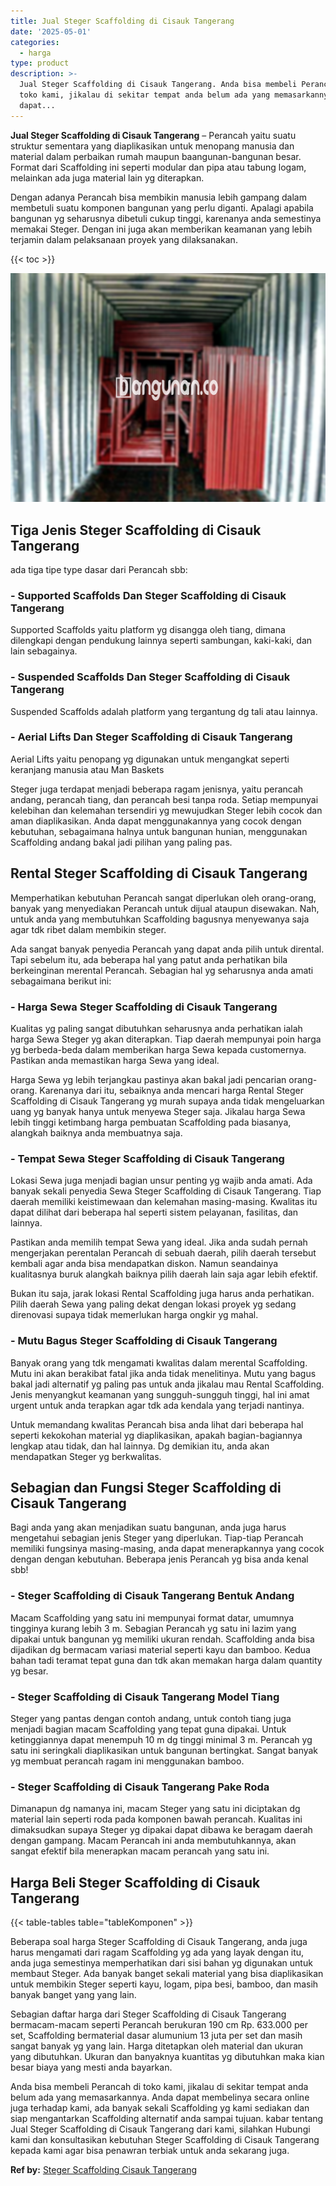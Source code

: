 ```yaml
---
title: Jual Steger Scaffolding di Cisauk Tangerang
date: '2025-05-01'
categories:
  - harga
type: product
description: >-
  Jual Steger Scaffolding di Cisauk Tangerang. Anda bisa membeli Perancah di
  toko kami, jikalau di sekitar tempat anda belum ada yang memasarkannya. Anda
  dapat...
---
```


**Jual Steger Scaffolding di Cisauk Tangerang** – Perancah yaitu suatu struktur sementara yang diaplikasikan untuk menopang manusia dan material dalam perbaikan rumah maupun baangunan-bangunan besar. Format dari Scaffolding ini seperti modular dan pipa atau tabung logam, melainkan ada juga material lain yg diterapkan.

Dengan adanya Perancah bisa membikin manusia lebih gampang dalam membetuli suatu komponen bangunan yang perlu diganti. Apalagi apabila bangunan yg seharusnya dibetuli cukup tinggi, karenanya anda semestinya memakai Steger. Dengan ini juga akan memberikan keamanan yang lebih terjamin dalam pelaksanaan proyek yang dilaksanakan.

{{< toc >}}

![Jual Steger Scaffolding di Cisauk Tangerang](/images/sewa-scaffolding-steger-15.png)

## Tiga Jenis Steger Scaffolding di Cisauk Tangerang

ada tiga tipe type dasar dari Perancah sbb:

### \- Supported Scaffolds Dan Steger Scaffolding di Cisauk Tangerang

Supported Scaffolds yaitu platform yg disangga oleh tiang, dimana dilengkapi dengan pendukung lainnya seperti sambungan, kaki-kaki, dan lain sebagainya.

### \- Suspended Scaffolds Dan Steger Scaffolding di Cisauk Tangerang

Suspended Scaffolds adalah platform yang tergantung dg tali atau lainnya.

### \- Aerial Lifts Dan Steger Scaffolding di Cisauk Tangerang

Aerial Lifts yaitu penopang yg digunakan untuk mengangkat seperti keranjang manusia atau Man Baskets

Steger juga terdapat menjadi beberapa ragam jenisnya, yaitu perancah andang, perancah tiang, dan perancah besi tanpa roda. Setiap mempunyai kelebihan dan kelemahan tersendiri yg mewujudkan Steger lebih cocok dan aman diaplikasikan. Anda dapat menggunakannya yang cocok dengan kebutuhan, sebagaimana halnya untuk bangunan hunian, menggunakan Scaffolding andang bakal jadi pilihan yang paling pas.

## Rental Steger Scaffolding di Cisauk Tangerang

Memperhatikan kebutuhan Perancah sangat diperlukan oleh orang-orang, banyak yang menyediakan Perancah untuk dijual ataupun disewakan. Nah, untuk anda yang membutuhkan Scaffolding bagusnya menyewanya saja agar tdk ribet dalam membikin steger.

Ada sangat banyak penyedia Perancah yang dapat anda pilih untuk dirental. Tapi sebelum itu, ada beberapa hal yang patut anda perhatikan bila berkeinginan merental Perancah. Sebagian hal yg seharusnya anda amati sebagaimana berikut ini:

### \- Harga Sewa Steger Scaffolding di Cisauk Tangerang

Kualitas yg paling sangat dibutuhkan seharusnya anda perhatikan ialah harga Sewa Steger yg akan diterapkan. Tiap daerah mempunyai poin harga yg berbeda-beda dalam memberikan harga Sewa kepada customernya. Pastikan anda memastikan harga Sewa yang ideal.

Harga Sewa yg lebih terjangkau pastinya akan bakal jadi pencarian orang-orang. Karenanya dari itu, sebaiknya anda mencari harga Rental Steger Scaffolding di Cisauk Tangerang yg murah supaya anda tidak mengeluarkan uang yg banyak hanya untuk menyewa Steger saja. Jikalau harga Sewa lebih tinggi ketimbang harga pembuatan Scaffolding pada biasanya, alangkah baiknya anda membuatnya saja.

### \- Tempat Sewa Steger Scaffolding di Cisauk Tangerang

Lokasi Sewa juga menjadi bagian unsur penting yg wajib anda amati. Ada banyak sekali penyedia Sewa Steger Scaffolding di Cisauk Tangerang. Tiap daerah memiliki keistimewaan dan kelemahan masing-masing. Kwalitas itu dapat dilihat dari beberapa hal seperti sistem pelayanan, fasilitas, dan lainnya.

Pastikan anda memilih tempat Sewa yang ideal. Jika anda sudah pernah mengerjakan perentalan Perancah di sebuah daerah, pilih daerah tersebut kembali agar anda bisa mendapatkan diskon. Namun seandainya kualitasnya buruk alangkah baiknya pilih daerah lain saja agar lebih efektif.

Bukan itu saja, jarak lokasi Rental Scaffolding juga harus anda perhatikan. Pilih daerah Sewa yang paling dekat dengan lokasi proyek yg sedang direnovasi supaya tidak memerlukan harga ongkir yg mahal.

### \- Mutu Bagus Steger Scaffolding di Cisauk Tangerang

Banyak orang yang tdk mengamati kwalitas dalam merental Scaffolding. Mutu ini akan berakibat fatal jika anda tidak menelitinya. Mutu yang bagus bakal jadi alternatif yg paling pas untuk anda jikalau mau Rental Scaffolding. Jenis menyangkut keamanan yang sungguh-sungguh tinggi, hal ini amat urgent untuk anda terapkan agar tdk ada kendala yang terjadi nantinya.

Untuk memandang kwalitas Perancah bisa anda lihat dari beberapa hal seperti kekokohan material yg diaplikasikan, apakah bagian-bagiannya lengkap atau tidak, dan hal lainnya. Dg demikian itu, anda akan mendapatkan Steger yg berkwalitas.

## Sebagian dan Fungsi Steger Scaffolding di Cisauk Tangerang

Bagi anda yang akan menjadikan suatu bangunan, anda juga harus mengetahui sebagian jenis Steger yang diperlukan. Tiap-tiap Perancah memiliki fungsinya masing-masing, anda dapat menerapkannya yang cocok dengan dengan kebutuhan. Beberapa jenis Perancah yg bisa anda kenal sbb!

### \- Steger Scaffolding di Cisauk Tangerang Bentuk Andang

Macam Scaffolding yang satu ini mempunyai format datar, umumnya tingginya kurang lebih 3 m. Sebagian Perancah yg satu ini lazim yang dipakai untuk bangunan yg memiliki ukuran rendah. Scaffolding anda bisa dijadikan dg bermacam variasi material seperti kayu dan bamboo. Kedua bahan tadi teramat tepat guna dan tdk akan memakan harga dalam quantity yg besar.

### \- Steger Scaffolding di Cisauk Tangerang Model Tiang

Steger yang pantas dengan contoh andang, untuk contoh tiang juga menjadi bagian macam Scaffolding yang tepat guna dipakai. Untuk ketinggiannya dapat menempuh 10 m dg tinggi minimal 3 m. Perancah yg satu ini seringkali diaplikasikan untuk bangunan bertingkat. Sangat banyak yg membuat perancah ragam ini menggunakan bamboo.

### \- Steger Scaffolding di Cisauk Tangerang Pake Roda

Dimanapun dg namanya ini, macam Steger yang satu ini diciptakan dg material lain seperti roda pada komponen bawah perancah. Kualitas ini dimaksudkan supaya Steger yg dipakai dapat dibawa ke beragam daerah dengan gampang. Macam Perancah ini anda membutuhkannya, akan sangat efektif bila menerapkan macam perancah yang satu ini.

## Harga Beli Steger Scaffolding di Cisauk Tangerang

{{< table-tables table="tableKomponen" >}}

Beberapa soal harga Steger Scaffolding di Cisauk Tangerang, anda juga harus mengamati dari ragam Scaffolding yg ada yang layak dengan itu, anda juga semestinya memperhatikan dari sisi bahan yg digunakan untuk membaut Steger. Ada banyak banget sekali material yang bisa diaplikasikan untuk membikin Steger seperti kayu, logam, pipa besi, bamboo, dan masih banyak banget yang yang lain.

Sebagian daftar harga dari Steger Scaffolding di Cisauk Tangerang bermacam-macam seperti Perancah berukuran 190 cm Rp. 633.000 per set, Scaffolding bermaterial dasar alumunium 13 juta per set dan masih sangat banyak yg yang lain. Harga ditetapkan oleh material dan ukuran yang dibutuhkan. Ukuran dan banyaknya kuantitas yg dibutuhkan maka kian besar biaya yang mesti anda bayarkan.

Anda bisa membeli Perancah di toko kami, jikalau di sekitar tempat anda belum ada yang memasarkannya. Anda dapat membelinya secara online juga terhadap kami, ada banyak sekali Scaffolding yg kami sediakan dan siap mengantarkan Scaffolding alternatif anda sampai tujuan. kabar tentang Jual Steger Scaffolding di Cisauk Tangerang dari kami, silahkan Hubungi kami dan konsultasikan kebutuhan Steger Scaffolding di Cisauk Tangerang kepada kami agar bisa penawran terbiak untuk anda sekarang juga.

**Ref by:** [Steger Scaffolding Cisauk Tangerang](https://id.wikipedia.org/wiki/Steger)
